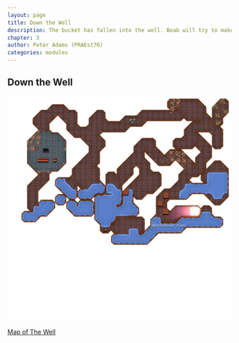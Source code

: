 ```yaml
---
layout: page
title: Down the Well
description: The bucket has fallen into the well. Boab will try to make a new one, when he gets the time...
chapter: 3
author: Peter Adams (PRAEst76)
categories: modules
---
```

## Down the Well

![Map of The Well](maps/thewell.player.png)

[Map of The Well](maps/thewell.png)